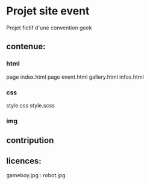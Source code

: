 # Projet site event
Projet fictif d'une convention geek 
## contenue:
### html
page index.html
page event.html
gallery.html
infos.html
### css
style.css
style.scss

### img


## contripution

## licences:
gameboy.jpg : 
robot.jpg